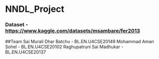 # NNDL_Project
### Dataset - https://www.kaggle.com/datasets/msambare/fer2013
##Team 
Sai Murali Dhar Batchu - BL.EN.U4CSE20149
Mohammad Aman Sohel - BL.EN.U4CSE20102
Raghupatruni Sai Madhukar - BL.EN.U4CSE20137
